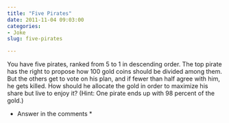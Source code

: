 ```yaml
---
title: "Five Pirates"
date: 2011-11-04 09:03:00
categories:
- Joke
slug: five-pirates

---
```


You have five pirates, ranked from 5 to 1 in descending order. The top pirate has the right to propose how 100 gold coins should be divided among them. But the others get to vote on his plan, and if fewer than half agree with him, he gets killed. How should he allocate the gold in order to maximize his share but live to enjoy it? (Hint: One pirate ends up with 98 percent of the gold.)

* Answer in the comments *
